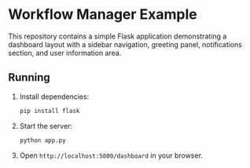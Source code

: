 # Workflow Manager Example

This repository contains a simple Flask application demonstrating a dashboard layout with a sidebar navigation, greeting panel, notifications section, and user information area.

## Running

1. Install dependencies:
   ```bash
   pip install flask
   ```
2. Start the server:
   ```bash
   python app.py
   ```
3. Open `http://localhost:5000/dashboard` in your browser.
